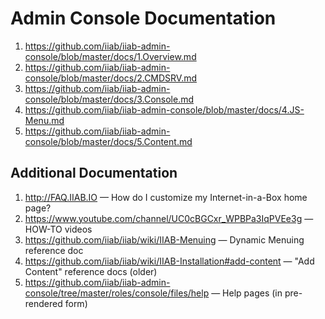 # Admin Console Documentation

1. https://github.com/iiab/iiab-admin-console/blob/master/docs/1.Overview.md
1. https://github.com/iiab/iiab-admin-console/blob/master/docs/2.CMDSRV.md
1. https://github.com/iiab/iiab-admin-console/blob/master/docs/3.Console.md
1. https://github.com/iiab/iiab-admin-console/blob/master/docs/4.JS-Menu.md
1. https://github.com/iiab/iiab-admin-console/blob/master/docs/5.Content.md

## Additional Documentation

1. http://FAQ.IIAB.IO &mdash; How do I customize my Internet-in-a-Box home page?
2. https://www.youtube.com/channel/UC0cBGCxr_WPBPa3IqPVEe3g &mdash; HOW-TO videos
3. https://github.com/iiab/iiab/wiki/IIAB-Menuing &mdash; Dynamic Menuing reference doc
4. https://github.com/iiab/iiab/wiki/IIAB-Installation#add-content &mdash; "Add Content" reference docs (older)
5. https://github.com/iiab/iiab-admin-console/tree/master/roles/console/files/help &mdash; Help pages (in pre-rendered form)
